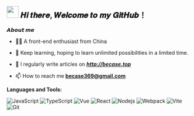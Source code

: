 <h2 ><img src="https://cdn.jsdelivr.net/gh/dmego/images/img/Hi.gif" height="32" /> 𝑯𝒊 𝒕𝒉𝒆𝒓𝒆, 𝑾𝒆𝒍𝒄𝒐𝒎𝒆 𝒕𝒐 𝒎𝒚 𝑮𝒊𝒕𝑯𝒖𝒃！</h2>

**𝘼𝙗𝙤𝙪𝙩 𝙢𝙚**

- 👨‍💻 A front-end enthusiast from China

- 🌱 Keep learning, hoping to learn unlimited possibilities in a limited time.

- 📝 I regularly write articles on _**http://becase.top**_

- 📫 How to reach me **becase369@gmail.com**

**Languages and Tools:**  

![JavaScript](https://img.shields.io/badge/-JavaScript-%23F7DF1C?style=flat-square&logo=javascript&logoColor=000000&labelColor=%23F7DF1C&color=%23FFCE5A)
![TypeScript](https://img.shields.io/badge/-TypeScript-007ACC?style=flat-square&logo=typescript&logoColor=white)
![Vue](https://img.shields.io/badge/-Vue-333333?style=flat&logo=vue.js)
![React](https://img.shields.io/badge/-React-%23282C34?style=flat-square&logo=react)
![Nodejs](https://img.shields.io/badge/-Node.js-%23282C34?style=flat-square&logo=node.js)
![Webpack](https://img.shields.io/badge/-Webpack-%232C3A42?style=flat-square&logo=webpack)
![Vite](https://img.shields.io/badge/Vite-646CFF?logo=vite&logoColor=fff&style=flat-square)
![Git](https://img.shields.io/badge/-Git-%23F05032?style=flat-square&logo=git&logoColor=%23ffffff)
